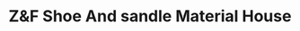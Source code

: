 ---
title: "Z&F Shoe And sandle Material House"
url: /karachi/zandf-shoe-and-sandle-material-house/
shop: shoes
---